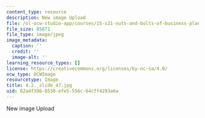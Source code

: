 ```yaml
---
content_type: resource
description: New image Upload
file: /ol-ocw-studio-app/courses/15-s21-nuts-and-bolts-of-business-plans-january-iap-2014/62a4f3968538efe5556c64cff4293a6a_4.2._slide_47.jpg
file_size: 85871
file_type: image/jpeg
image_metadata:
  caption: ''
  credit: ''
  image-alt: ''
learning_resource_types: []
license: https://creativecommons.org/licenses/by-nc-sa/4.0/
ocw_type: OCWImage
resourcetype: Image
title: 4.2._slide_47.jpg
uid: 62a4f396-8538-efe5-556c-64cff4293a6a
---
```

New image Upload